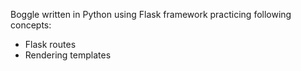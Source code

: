 Boggle written in Python using Flask framework practicing following concepts:
- Flask routes
- Rendering templates

